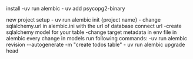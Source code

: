 install 
    -uv run alembic
    - uv add psycopg2-binary
    
new project setup 
    - uv run alembic init {project name}
    - change sqlalchemy.url in alembic.ini with the url of database connect url
    -create sqlalchemy model for your table
    -change target metadata in env file in alembic
every change in models run following commands:
    -uv run alembic revision --autogenerate -m "create todos table"
    - uv run alembic upgrade head
